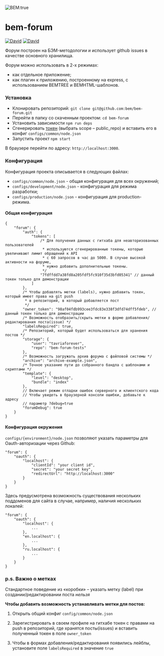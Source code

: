 ![BEM:true](http://img.shields.io/badge/bem-true-yellow.svg?style=flat)

bem-forum
=========

[![David](https://img.shields.io/david/bem/bem-forum.svg)](https://david-dm.org/bem/bem-forum)
[![David](https://img.shields.io/david/dev/bem/bem-forum.svg)](https://david-dm.org/bem/bem-forum#info=devDependencies)

Форум построен на БЭМ-методологии и использует github issues в качестве основного хранилища.
 
Форум можно использовать в 2-х режимах:

* как отдельное приложение;
* как плагин к приложению, построенному на express, c использованием BEMTREE и BEMHTML-шаблонов.

### Установка

* Клонировать репозиторий: `git clone git@github.com:bem/bem-forum.git`
* Перейти в папку со скаченным проектом: `cd bem-forum`
* Установить зависимости `npm run deps`
* Сгенерировать [токен](https://help.github.com/articles/creating-an-access-token-for-command-line-use/) (выбрать scope – public_repo) и вставить его в конфиг `configs/common/node.json`
* Запустить проект `npm start`

В браузере перейти по адресу: `http://localhost:3000`.

### Конфигурация

Конфигурация проекта описывается в следующих файлах:

* `configs/common/node.json` - общая конфигурация для всех окружений;
* `configs/development/node.json` - конфигурация для режима разработки;
* `configs/production/node.json` - конфигурация для production-режима.

#### Общая конфигурация

```
{
    "forum": {
        "auth": {
            "tokens": [
                /* Для получения данных с гитхаба для неавторизованных пользователей
                 * используются сгенерированные токены, которые увеличивают лимит обращений к API
                 * c 60 запросов в час до 5000. В случае высокой активности на форуме,
                 * нужно добавить дополнительные токены.
                 */
                "7fdffdd7a38fd8a205fdf5fc910f35d3bfd05341" // данный токен только для демонстрации
            ]
        },
        /* Чтобы добавлять метки (labels), нужно добавить токен, который имеет права на git push
         * в репозиторий, в который добавляется пост
         */
        "owner_token": "98af04fdb993cee3fdc83e338f3dfd74dff5fdeb", // данный токен только для демонстрации
        /* Возможность отобразить/скрыть метки в форме добавления/редактирования поста(issue) */
        "labelsRequired": true,
        /* Репозиторий, который будет использоваться для хранения постов */
        "storage": {
            "user": "tavriaforever",
            "repo": "bem-forum-tests"
        },
        /* Возможность загружать архив форума с файловой системы */
        "archive": "archive-example.json",
        /* Точное указание пути до собранного бандла с шаблонами и скриптами */
        "template": {
            "level": "desktop",
            "bundle": "index"
        },
        // Включает режим отладки ошибок серверного и клиентского кода
        // Чтобы увидеть в браузерной консоли ошибки, добавьте к адресу
        // параметр ?debug=true
        "forumDebug": true
    }
}
```

#### Конфигурация окружения

`configs/{environment}/node.json` позволяют указать параметры для Oauth-авторизации через Github:

```
"forum": {
    "oauth": {
        "localhost": {
            "clientId": "your client id",
            "secret": "your secret key",
            "redirectUrl": "http://localhost:3000"
        }
    }
}
```

Здесь предусмотрена возможность существования нескольких поддоменов для сайта в случае, например, наличия нескольких локалей:

```
"forum": {
    "oauth": {
        "localhost": {
            ...
        },
        "en.localhost": {
            ...
        },
        "ru.localhost": {
            ...
        }
    }
}
```

### p.s. Важно о метках

Стандартное поведение из «коробки» – указать метку (label) при создании/редактировании поста *нельзя*

**Чтобы добавить возможность устанавливать метки для постов:**

1) Открыть общий конфиг `config/common/node.json`

2) Зарегистрировать в своем профиле на гитхабе токен с правами на push в репозиторий, где хранятся посты(issues) и вставить полученный токен в поле `owner_token`

3) Чтобы в формах добавления/редактирования появились лейблы, установите поле `labelsRequired` в значение `true`
